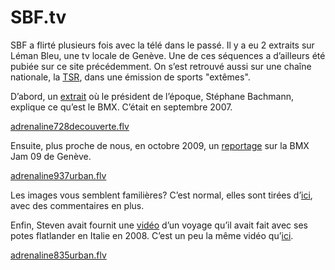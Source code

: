 # SBF.tv

<!-- Manuel Hitz -->

SBF a flirté plusieurs fois avec la télé dans le passé. Il y a eu 2 extraits sur Léman Bleu, une tv locale de Genève. Une de ces séquences a d’ailleurs été pubiée sur ce site précédemment. On s’est retrouvé aussi sur une chaîne nationale, la [TSR](http://www.tsr.ch), dans une émission de sports "extêmes".

D’abord, un [extrait](http://www.adrenalinetv.tv/emission-tv.php?langue=fr&emissionchoix=DECOUVERTE%20728%20-%20BMX&emissionno=728) où le président de l’époque, Stéphane Bachmann, explique ce qu’est le BMX. C’était en septembre 2007.

[adrenaline728decouverte.flv](./media/adrenaline728decouverte.flv)

Ensuite, plus proche de nous, en octobre 2009, un [reportage](http://www.adrenalinetv.tv/emission-tv.php?langue=fr&emissionno=937&emissionchoix=adre%20937%20urban) sur la BMX Jam 09 de Genève. 

[adrenaline937urban.flv](./media/adrenaline937urban.flv)

Les images vous semblent familières? C’est normal, elles sont tirées d’[ici](./2009-10-06.md), avec des commentaires en plus.

Enfin, Steven avait fournit une [vidéo](http://www.adrenalinetv.tv/emission-tv.php?langue=fr&emissionchoix=adre%20835%20urban&emissionno=835) d’un voyage qu’il avait fait avec ses potes flatlander en Italie en 2008. C’est un peu la même vidéo qu’[ici](./2008-09-28.md).

[adrenaline835urban.flv](./media/adrenaline835urban.flv)
